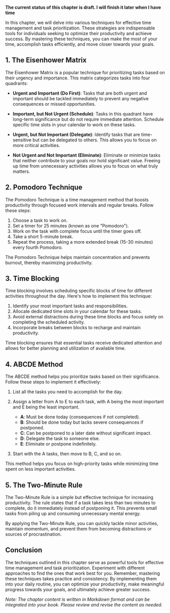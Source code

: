 **The current status of this chapter is draft. I will finish it later when I have time**

In this chapter, we will delve into various techniques for effective time management and task prioritization. These strategies are indispensable tools for individuals seeking to optimize their productivity and achieve success. By mastering these techniques, you can make the most of your time, accomplish tasks efficiently, and move closer towards your goals.

**1. The Eisenhower Matrix**
----------------------------

The Eisenhower Matrix is a popular technique for prioritizing tasks based on their urgency and importance. This matrix categorizes tasks into four quadrants:

* **Urgent and Important (Do First)**: Tasks that are both urgent and important should be tackled immediately to prevent any negative consequences or missed opportunities.

* **Important, but Not Urgent (Schedule)**: Tasks in this quadrant have long-term significance but do not require immediate attention. Schedule specific time slots in your calendar to work on these tasks.

* **Urgent, but Not Important (Delegate)**: Identify tasks that are time-sensitive but can be delegated to others. This allows you to focus on more critical activities.

* **Not Urgent and Not Important (Eliminate)**: Eliminate or minimize tasks that neither contribute to your goals nor hold significant value. Freeing up time from unnecessary activities allows you to focus on what truly matters.

**2. Pomodoro Technique**
-------------------------

The Pomodoro Technique is a time management method that boosts productivity through focused work intervals and regular breaks. Follow these steps:

1. Choose a task to work on.
2. Set a timer for 25 minutes (known as one "Pomodoro").
3. Work on the task with complete focus until the timer goes off.
4. Take a short 5-minute break.
5. Repeat the process, taking a more extended break (15-30 minutes) every fourth Pomodoro.

The Pomodoro Technique helps maintain concentration and prevents burnout, thereby maximizing productivity.

**3. Time Blocking**
--------------------

Time blocking involves scheduling specific blocks of time for different activities throughout the day. Here's how to implement this technique:

1. Identify your most important tasks and responsibilities.
2. Allocate dedicated time slots in your calendar for these tasks.
3. Avoid external distractions during these time blocks and focus solely on completing the scheduled activity.
4. Incorporate breaks between blocks to recharge and maintain productivity.

Time blocking ensures that essential tasks receive dedicated attention and allows for better planning and utilization of available time.

**4. ABCDE Method**
-------------------

The ABCDE method helps you prioritize tasks based on their significance. Follow these steps to implement it effectively:

1. List all the tasks you need to accomplish for the day.

2. Assign a letter from A to E to each task, with A being the most important and E being the least important.

   * **A**: Must be done today (consequences if not completed).
   * **B**: Should be done today but lacks severe consequences if postponed.
   * **C**: Can be postponed to a later date without significant impact.
   * **D**: Delegate the task to someone else.
   * **E**: Eliminate or postpone indefinitely.
3. Start with the A tasks, then move to B, C, and so on.

This method helps you focus on high-priority tasks while minimizing time spent on less important activities.

**5. The Two-Minute Rule**
--------------------------

The Two-Minute Rule is a simple but effective technique for increasing productivity. The rule states that if a task takes less than two minutes to complete, do it immediately instead of postponing it. This prevents small tasks from piling up and consuming unnecessary mental energy.

By applying the Two-Minute Rule, you can quickly tackle minor activities, maintain momentum, and prevent them from becoming distractions or sources of procrastination.

**Conclusion**
--------------

The techniques outlined in this chapter serve as powerful tools for effective time management and task prioritization. Experiment with different approaches to find the ones that work best for you. Remember, mastering these techniques takes practice and consistency. By implementing them into your daily routine, you can optimize your productivity, make meaningful progress towards your goals, and ultimately achieve greater success.

*Note: The chapter content is written in Markdown format and can be integrated into your book. Please review and revise the content as needed.*

